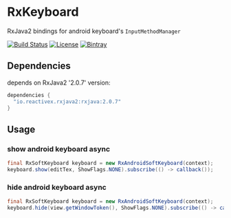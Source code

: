 # RxKeyboard
RxJava2 bindings for android keyboard's `InputMethodManager`

[![Build Status](https://img.shields.io/travis/g4s8/RxKeyboard.svg?style=flat-square)](https://travis-ci.org/g4s8/RxKeyboard)
[![License](https://img.shields.io/github/license/g4s8/RxKeyboard.svg?style=flat-square)](https://github.com/g4s8/RxKeyboard/blob/master/LICENSE)
[![Bintray](https://img.shields.io/bintray/v/g4s8/maven-android/com.g4s8.rxkeyboard.svg?style=flat-square)](https://bintray.com/g4s8/maven-android/com.g4s8.rxkeyboard/_latestVersion)

## Dependencies
depends on RxJava2 '2.0.7' version:
```gradle
dependencies {
  "io.reactivex.rxjava2:rxjava:2.0.7"
}
```

## Usage
### show android keyboard async
```java
final RxSoftKeyboard keyboard = new RxAndroidSoftKeyboard(context);
keyboard.show(editTex, ShowFlags.NONE).subscribe(() -> callback());
```
### hide android keyboard async
```java
final RxSoftKeyboard keyboard = new RxAndroidSoftKeyboard(context);
keyboard.hide(view.getWindowToken(), ShowFlags.NONE).subscribe(() -> callback());
```
